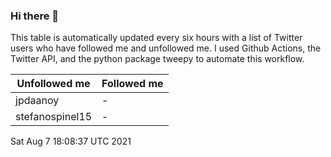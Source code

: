 ### Hi there 👋

This table is automatically updated every six hours with a list of Twitter users who have followed me and unfollowed me. I used Github Actions, the Twitter API, and the python package tweepy to automate this workflow.

| Unfollowed me |  Followed me |
| --- | --- |
|jpdaanoy|-|
|stefanospinel15|-|
Sat Aug  7 18:08:37 UTC 2021
